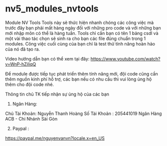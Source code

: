 # nv5_modules_nvtools

Module NV Tools
Tools này sẽ thức hiện nhanh chóng các công việc mà trước đây bạn phải mất hàng ngày đối với những pro code và với những bạn mới nhập môn có thể là hàng tuần.
Tools chỉ cần bạn có  tên 1 bảng csdl và một vài thao tác chọn sẽ sinh ra cho bạn các file đúng chuẩn trong 1 modules. Công việc cuối cùng của bạn chỉ là test thử tính năng hoàn hảo của nó đã tạo ra.

Video hướng dẫn bạn có thể xem tại đây: https://www.youtube.com/watch?v=WnP-hZiliqQ

Để module được tiếp tục phát triển thêm tính năng mới, đội code cũng cần thêm nguồn kinh phí hỗ trợ, các bạn nếu có nhu cầu thì vui lòng ủng hộ thêm cho đội code nhé.

Thông tin chủ TK tiếp nhận sự ủng hộ của các bạn
1) Ngân Hàng: 

Chủ Tài Khoản: Nguyễn Thanh Hoàng
Số Tài Khoản : 205441019
Ngân Hàng ACB -  Chi Nhánh Sài Gòn

2) Paypal : 

https://paypal.me/nguyenvanvn?locale.x=en_US